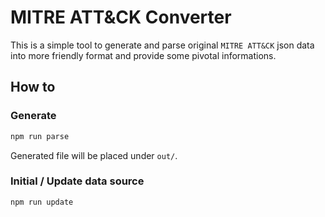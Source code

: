 # MITRE ATT&CK Converter

This is a simple tool to generate and parse original `MITRE ATT&CK` json data into more friendly format and provide some pivotal informations.

## How to

### Generate

```sh
npm run parse
```

Generated file will be placed under `out/`.

### Initial / Update data source

```sh
npm run update
```
